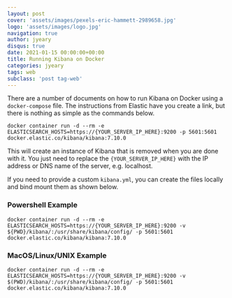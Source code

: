 ```yaml
---
layout: post
cover: 'assets/images/pexels-eric-hammett-2989658.jpg'
logo: 'assets/images/logo.jpg'
navigation: true
author: jyeary
disqus: true
date: 2021-01-15 00:00:00+00:00
title: Running Kibana on Docker
categories: jyeary
tags: web
subclass: 'post tag-web'
---
```


There are a number of documents on how to run Kibana on Docker using a `docker-compose` file. The instructions from Elastic have you create a link, but there is nothing as simple as the commands below.

```
docker container run -d --rm -e ELASTICSEARCH_HOSTS=https://{YOUR_SERVER_IP_HERE}:9200 -p 5601:5601 docker.elastic.co/kibana/kibana:7.10.0
```

This will create an instance of Kibana that is removed when you are done with it. You just need to replace the `{YOUR_SERVER_IP_HERE}` with the IP address or DNS name of the server, e.g. localhost.

If you need to provide a custom `kibana.yml`, you can create the files locally and bind mount them as shown below. 

### Powershell Example

```
docker container run -d --rm -e ELASTICSEARCH_HOSTS=https://{YOUR_SERVER_IP_HERE}:9200 -v ${PWD}/kibana/:/usr/share/kibana/config/ -p 5601:5601 docker.elastic.co/kibana/kibana:7.10.0
```

### MacOS/Linux/UNIX Example

```
docker container run -d --rm -e ELASTICSEARCH_HOSTS=https://{YOUR_SERVER_IP_HERE}:9200 -v $(PWD)/kibana/:/usr/share/kibana/config/ -p 5601:5601 docker.elastic.co/kibana/kibana:7.10.0
```